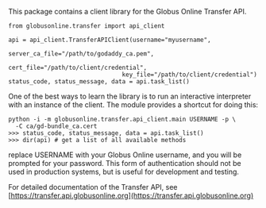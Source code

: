 This package contains a client library for the Globus Online Transfer API.

    from globusonline.transfer import api_client

    api = api_client.TransferAPIClient(username="myusername",
                                    server_ca_file="/path/to/godaddy_ca.pem",
                                    cert_file="/path/to/client/credential",
                                    key_file="/path/to/client/credential")
    status_code, status_message, data = api.task_list()

One of the best ways to learn the library is to run an interactive interpreter
with an instance of the client. The module provides a shortcut for doing this:

    python -i -m globusonline.transfer.api_client.main USERNAME -p \
      -C ca/gd-bundle_ca.cert
    >>> status_code, status_message, data = api.task_list()
    >>> dir(api) # get a list of all available methods

replace USERNAME with your Globus Online username, and you will be prompted
for your password. This form of authentication should not be used in production
systems, but is useful for development and testing.

For detailed documentation of the Transfer API, see
[https://transfer.api.globusonline.org](https://transfer.api.globusonline.org)
